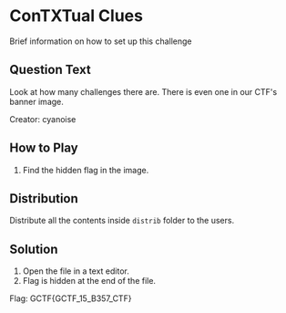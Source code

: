 # ConTXTual Clues
Brief information on how to set up this challenge

## Question Text
Look at how many challenges there are. There is even one in our CTF's banner image.

Creator: cyanoise

## How to Play
1. Find the hidden flag in the image.

## Distribution
Distribute all the contents inside `distrib` folder to the users.

## Solution
1. Open the file in a text editor.
3. Flag is hidden at the end of the file.

Flag: GCTF{GCTF_15_B357_CTF}
